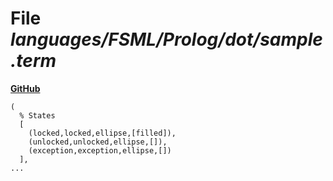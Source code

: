 # File _languages/FSML/Prolog/dot/sample.term_
**[GitHub](https://github.com/softlang/yas/blob/master/languages/FSML/Prolog/dot/sample.term)**
```
(
  % States
  [ 
    (locked,locked,ellipse,[filled]),
    (unlocked,unlocked,ellipse,[]),
    (exception,exception,ellipse,[])
  ],
...
```
